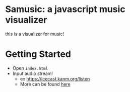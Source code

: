 # Samusic: a javascript music visualizer
this is a visualizer for music!

# Getting Started
- Open `index.html`
- Input audio stream!
    - ex https://icecast.kanm.org/listen
    - More can be found [here](https://dir.xiph.org/)